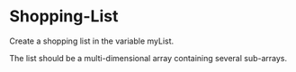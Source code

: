 # Shopping-List

Create a shopping list in the variable myList.

The list should be a multi-dimensional array containing several sub-arrays.

